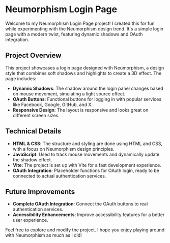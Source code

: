 # Neumorphism Login Page

Welcome to my Neumorphism Login Page project! I created this for fun while experimenting with the Neumorphism design trend. It's a simple login page with a modern twist, featuring dynamic shadows and OAuth integration.

## Project Overview

This project showcases a login page designed with Neumorphism, a design style that combines soft shadows and highlights to create a 3D effect. The page includes:

- **Dynamic Shadows**: The shadow around the login panel changes based on mouse movement, simulating a light source effect.
- **OAuth Buttons**: Functional buttons for logging in with popular services like Facebook, Google, GitHub, and X.
- **Responsive Design**: The layout is responsive and looks great on different screen sizes.

## Technical Details

- **HTML & CSS**: The structure and styling are done using HTML and CSS, with a focus on Neumorphism design principles.
- **JavaScript**: Used to track mouse movements and dynamically update the shadow effect.
- **Vite**: The project is set up with Vite for a fast development experience.
- **OAuth Integration**: Placeholder functions for OAuth login, ready to be connected to actual authentication services.

## Future Improvements

- **Complete OAuth Integration**: Connect the OAuth buttons to real authentication services.
- **Accessibility Enhancements**: Improve accessibility features for a better user experience.

Feel free to explore and modify the project. I hope you enjoy playing around with Neumorphism as much as I did!
